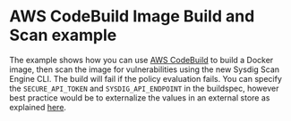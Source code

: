 # AWS CodeBuild Image Build and Scan example

The example shows how you can use [AWS CodeBuild](https://docs.aws.amazon.com/codebuild/latest/userguide/getting-started-overview.html) to build a Docker image, then scan the image for vulnerabilities using the new Sysdig Scan Engine CLI. The build will fail if the policy evaluation fails. You can specify the `SECURE_API_TOKEN` and `SYSDIG_API_ENDPOINT` in the buildspec, however best practice would be to externalize the values in an external store as explained [here](https://docs.aws.amazon.com/codebuild/latest/userguide/create-project-console.html#create-project-console-environment).
